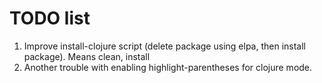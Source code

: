 # TODO list
1. Improve install-clojure script (delete package using elpa, then install package). Means clean, install
2. Another trouble with enabling highlight-parentheses for clojure mode.

